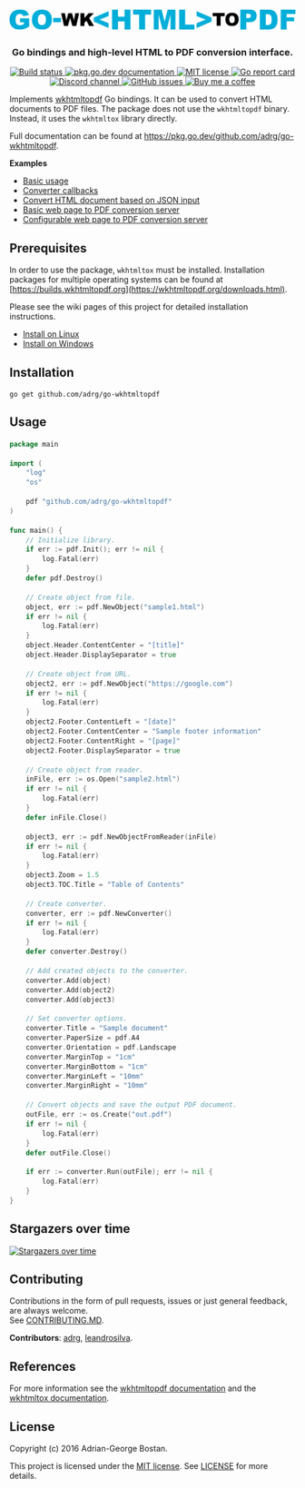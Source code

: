 <h1 align="center">
  <div>
    <img src="https://raw.githubusercontent.com/adrg/adrg.github.io/master/assets/projects/go-wkhtmltopdf/logo.svg" alt="go-wkhtmltopdf logo"/>
  </div>
</h1>

<h3 align="center">Go bindings and high-level HTML to PDF conversion interface.</h3>

<p align="center">
    <a href="https://github.com/adrg/go-wkhtmltopdf/actions?query=workflow%3ACI">
        <img alt="Build status" src="https://github.com/adrg/go-wkhtmltopdf/workflows/CI/badge.svg">
    </a>
    <a href="https://pkg.go.dev/github.com/adrg/go-wkhtmltopdf">
        <img alt="pkg.go.dev documentation" src="https://img.shields.io/badge/go.dev-reference-007d9c?logo=go&logoColor=white">
    </a>
    <a href="https://opensource.org/licenses/MIT" rel="nofollow">
        <img alt="MIT license" src="https://img.shields.io/github/license/adrg/go-wkhtmltopdf"/>
    </a>
    <a href="https://goreportcard.com/report/github.com/adrg/go-wkhtmltopdf">
        <img alt="Go report card" src="https://goreportcard.com/badge/github.com/adrg/go-wkhtmltopdf" />
    </a>
    <a href="https://discord.gg/Jd63kBf">
        <img alt="Discord channel" src="https://img.shields.io/discord/767381740427542588?label=discord" />
    </a>
    <a href="https://github.com/adrg/go-wkhtmltopdf/issues">
        <img alt="GitHub issues" src="https://img.shields.io/github/issues/adrg/go-wkhtmltopdf">
    </a>
    <a href="https://ko-fi.com/T6T72WATK">
        <img alt="Buy me a coffee" src="https://img.shields.io/static/v1.svg?label=%20&message=Buy%20me%20a%20coffee&color=579fbf&logo=buy%20me%20a%20coffee&logoColor=white"/>
    </a>
</p>

Implements [wkhtmltopdf](https://wkhtmltopdf.org) Go bindings. It can be used to convert HTML documents to PDF files.
The package does not use the `wkhtmltopdf` binary. Instead, it uses the `wkhtmltox` library directly.

Full documentation can be found at https://pkg.go.dev/github.com/adrg/go-wkhtmltopdf.

**Examples**

* [Basic usage](examples/basic-usage/main.go)
* [Converter callbacks](examples/converter-callbacks/main.go)
* [Convert HTML document based on JSON input](examples/json-input/main.go)
* [Basic web page to PDF conversion server](examples/http-server)
* [Configurable web page to PDF conversion server](examples/http-server-advanced)

## Prerequisites

In order to use the package, `wkhtmltox` must be installed. Installation packages
for multiple operating systems can be found at [https://builds.wkhtmltopdf.org](https://wkhtmltopdf.org/downloads.html).

Please see the wiki pages of this project for detailed installation instructions.
- [Install on Linux](https://github.com/adrg/go-wkhtmltopdf/wiki/Install-on-Linux)
- [Install on Windows](https://github.com/adrg/go-wkhtmltopdf/wiki/Install-on-Windows)

## Installation
    go get github.com/adrg/go-wkhtmltopdf

## Usage

```go
package main

import (
	"log"
	"os"

	pdf "github.com/adrg/go-wkhtmltopdf"
)

func main() {
	// Initialize library.
	if err := pdf.Init(); err != nil {
		log.Fatal(err)
	}
	defer pdf.Destroy()

	// Create object from file.
	object, err := pdf.NewObject("sample1.html")
	if err != nil {
		log.Fatal(err)
	}
	object.Header.ContentCenter = "[title]"
	object.Header.DisplaySeparator = true

	// Create object from URL.
	object2, err := pdf.NewObject("https://google.com")
	if err != nil {
		log.Fatal(err)
	}
	object2.Footer.ContentLeft = "[date]"
	object2.Footer.ContentCenter = "Sample footer information"
	object2.Footer.ContentRight = "[page]"
	object2.Footer.DisplaySeparator = true

	// Create object from reader.
	inFile, err := os.Open("sample2.html")
	if err != nil {
		log.Fatal(err)
	}
	defer inFile.Close()

	object3, err := pdf.NewObjectFromReader(inFile)
	if err != nil {
		log.Fatal(err)
	}
	object3.Zoom = 1.5
	object3.TOC.Title = "Table of Contents"

	// Create converter.
	converter, err := pdf.NewConverter()
	if err != nil {
		log.Fatal(err)
	}
	defer converter.Destroy()

	// Add created objects to the converter.
	converter.Add(object)
	converter.Add(object2)
	converter.Add(object3)

	// Set converter options.
	converter.Title = "Sample document"
	converter.PaperSize = pdf.A4
	converter.Orientation = pdf.Landscape
	converter.MarginTop = "1cm"
	converter.MarginBottom = "1cm"
	converter.MarginLeft = "10mm"
	converter.MarginRight = "10mm"

	// Convert objects and save the output PDF document.
	outFile, err := os.Create("out.pdf")
	if err != nil {
		log.Fatal(err)
	}
	defer outFile.Close()

	if err := converter.Run(outFile); err != nil {
		log.Fatal(err)
	}
}
```

## Stargazers over time

[![Stargazers over time](https://starchart.cc/adrg/go-wkhtmltopdf.svg)](https://starchart.cc/adrg/go-wkhtmltopdf)

## Contributing

Contributions in the form of pull requests, issues or just general feedback,
are always welcome.  
See [CONTRIBUTING.MD](CONTRIBUTING.md).

**Contributors**:
[adrg](https://github.com/adrg),
[leandrosilva](https://github.com/leandrosilva).

## References

For more information see the [wkhtmltopdf documentation](https://wkhtmltopdf.org/usage/wkhtmltopdf.txt)
and the [wkhtmltox documentation](https://wkhtmltopdf.org/libwkhtmltox).

## License

Copyright (c) 2016 Adrian-George Bostan.

This project is licensed under the [MIT license](https://opensource.org/licenses/MIT).
See [LICENSE](LICENSE) for more details.
